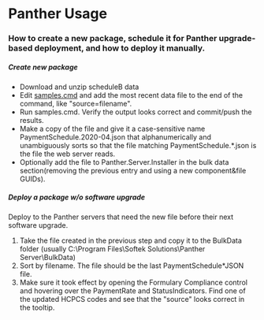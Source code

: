 # Panther Usage

### How to create a new package, schedule it for Panther upgrade-based deployment, and how to deploy it manually.

##### Create new package
* Download and unzip scheduleB data
* Edit [samples.cmd](./samples.cmd) and add the most recent data file to the end of the command, like "source=filename".
* Run samples.cmd.  Verify the output looks correct and commit/push the results.
* Make a copy of the file and give it a case-sensitive name PaymentSchedule.2020-04.json that alphanumerically and unambiguously sorts so that the file matching PaymentSchedule.*.json is the file the web server reads.
* Optionally add the file to Panther.Server.Installer in the bulk data section(removing the previous entry and using a new component&file GUIDs).

##### Deploy a package w/o software upgrade
Deploy to the Panther servers that need the new file before their next software upgrade.

1. Take the file created in the previous step and copy it to the BulkData folder (usually C:\Program Files\Softek Solutions\Panther Server\BulkData\)
2. Sort by filename.  The file should be the last PaymentSchedule*JSON file.
3. Make sure it took effect by opening the Formulary Compliance control and hovering over the PaymentRate and StatusIndicators.  Find one of the updated HCPCS codes and see that the "source" looks correct in the tooltip.
